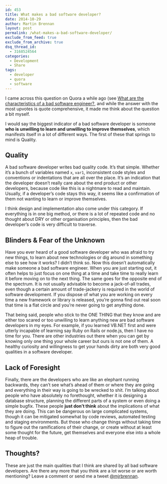 ```yaml
---
id: 453
title: What makes a bad software developer?
date: 2014-10-29
author: Martin Brennan
layout: post
permalink: /what-makes-a-bad-software-developer/
exclude_from_feed: true
exclude_from_archive: true
dsq_thread_id:
  - 3168524564
categories:
  - Development
  - Share
tags:
  - developer
  - quora
  - software
---
```



I came across this question on Quora a while ago (see [What are the characteristics of a bad software engineer?](http://www.quora.com/What-are-the-characteristics-of-a-bad-software-engineer), and while the answer with the most upvotes is quote comprehensive, it made me think about the question a bit myself.

I would say the biggest indicator of a bad software developer is someone **who is unwilling to learn and unwilling to improve themselves**, which manifests itself in a lot of different ways. The first of these that springs to mind is Quality.<!--more-->

## Quality

A bad software developer writes bad quality code. It’s that simple. Whether it’s a bunch of variables named `x`, `var1`, inconsistent code styles and conventions or indentations that are all over the place. It’s an indication that the developer doesn’t really care about the end product or other developers, because code like this is a nightmare to read and maintain. Usually, if a developer’s code stays this way, it seems like a confirmation of them not wanting to learn or improve themselves.

I think design and implementation also come under this category. If everything is in one big method, or there is a lot of repeated code and no thought about DRY or other organisation principles, then the bad developer’s code is very difficult to traverse.

## Blinders & Fear of the Unknown

Have you ever heard of a good software developer who was afraid to try new things, to learn about new technologies or dig around in something else to see how it works? I didn’t think so. Now this doesn’t automatically make someone a bad software engineer. When you are just starting out, it often helps to just focus on one thing at a time and take time to really learn it before moving on to the next thing. The same goes for the opposite end of the spectrum. It is not usually advisable to become a jack-of-all trades, even though a certain amount of trade-jackery is required in the world of software development. If you dispose of what you are working on every time a new framework or library is released, you’re gonna find out real soon that time is a flat circle and you’re never going to get anything done.

That being said, people who stick to the ONE THING that they know and are either too scared or too unwilling to learn anything new are bad software developers in my eyes. For example, if you learned VB.NET first and were utterly incapable of learning say Ruby on Rails or node.js, then I have no time for you. There are other industries out there when you can get by knowing only one thing your whole career but ours is not one of them. A healthy curiosity and willingness to get your hands dirty are both very good qualities in a software developer.

## Lack of Foresight

Finally, there are the developers who are like an elephant running backwards, they can’t see what’s ahead of them or where they are going and everything in their way is going to be wrecked to shit. I’m talking about people who have absolutely no forethought, whether it is designing a database structure, planning the different parts of a system or even doing a simple bugfix. These people **just don’t think** about the implications of what they are doing. This can be dangerous on large complicated systems, though it can be mitigated somewhat by code reviews, automated testing and staging environments. But those who change things without taking time to figure out the ramifications of their change, or create without at least some thought for the future, get themselves and everyone else into a whole heap of trouble.

## Thoughts?

These are just the main qualities that I think are shared by all bad software developers. Are there any more that you think are a lot worse or are worth mentioning? Leave a comment or send me a tweet [@mjrbrennan](https://twitter.com/mjrbrennan).
